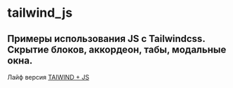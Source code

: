 # tailwind_js
Примеры использования JS c Tailwindcss. Скрытие блоков, аккордеон, табы, модальные окна.
---
Лайф версия [TAIWIND + JS](https://tipaknight.github.io/tailwind_js/)
